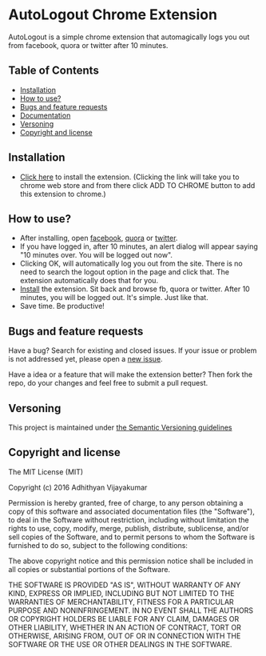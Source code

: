 # AutoLogout Chrome Extension

AutoLogout is a simple chrome extension that automagically logs you out from facebook, quora or twitter after 10 minutes.

## Table of Contents

* [Installation](#installation)
* [How to use?](#how-to-use)
* [Bugs and feature requests](#bugs-and-feature-requests)
* [Documentation](#documentation)
* [Versoning](#versoning)
* [Copyright and license](#copyright-and-license)

## Installation

* [Click here](https://tr.im/autologout) to install the extension. (Clicking the link will take you to chrome web store and from there click ADD TO CHROME button to add this extension to chrome.)

## How to use?

* After installing, open [facebook](https://www.facebook.com), [quora](https://www.quora.com) or [twitter](https://twitter.com). 
* If you have logged in, after 10 minutes, an alert dialog will appear saying "10 minutes over. You will be logged out now". 
* Clicking OK, will automatically log you out from the site. There is no need to search the logout option in the page and click that. The extension automatically does that for you.
* [Install](https://tr.im/autologout) the extension. Sit back and browse fb, quora or twitter. After 10 minutes, you will be logged out. It's simple. Just like that.
* Save time. Be productive!

## Bugs and feature requests

Have a bug? Search for existing and closed issues. If your issue or problem is not addressed yet, please open a [new issue](https://github.com/v-adhithyan/AutoLogout/issues/new).

Have a idea or a feature that will make the extension better? Then fork the repo, do your changes and feel free to submit a pull request.

## Versoning

This project is maintained under [the Semantic Versioning guidelines](http://semver.org)

## Copyright and license

The MIT License (MIT)

Copyright (c) 2016 Adhithyan Vijayakumar

Permission is hereby granted, free of charge, to any person obtaining a copy
of this software and associated documentation files (the "Software"), to deal
in the Software without restriction, including without limitation the rights
to use, copy, modify, merge, publish, distribute, sublicense, and/or sell
copies of the Software, and to permit persons to whom the Software is
furnished to do so, subject to the following conditions:

The above copyright notice and this permission notice shall be included in all
copies or substantial portions of the Software.

THE SOFTWARE IS PROVIDED "AS IS", WITHOUT WARRANTY OF ANY KIND, EXPRESS OR
IMPLIED, INCLUDING BUT NOT LIMITED TO THE WARRANTIES OF MERCHANTABILITY,
FITNESS FOR A PARTICULAR PURPOSE AND NONINFRINGEMENT. IN NO EVENT SHALL THE
AUTHORS OR COPYRIGHT HOLDERS BE LIABLE FOR ANY CLAIM, DAMAGES OR OTHER
LIABILITY, WHETHER IN AN ACTION OF CONTRACT, TORT OR OTHERWISE, ARISING FROM,
OUT OF OR IN CONNECTION WITH THE SOFTWARE OR THE USE OR OTHER DEALINGS IN THE
SOFTWARE.
